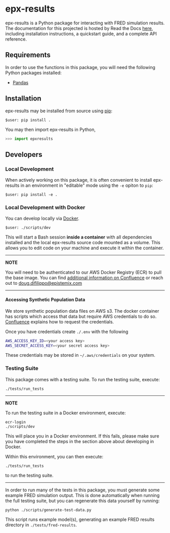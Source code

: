 # epx-results

epx-results is a Python package for interacting with FRED simulation results. The documentation for this projected is hosted by Read the Docs [here](https://epistemix-epx-results.readthedocs-hosted.com/en/latest/index.html), including installation instructions, a quickstart guide, and a complete API reference.


## Requirements

In order to use the functions in this package, you will need the following Python packages installed:

- [Pandas](https://pandas.pydata.org)


## Installation

epx-results may be installed from source using [pip](https://pypi.org/project/pip/):

```terminal
$user: pip install .
```

You may then import epx-results in Python,

```python
>>> import epxresults
```

## Developers

### Local Development

When actively working on this package, it is often convenient to install epx-results in
an environment in "editable" mode using the `-e` opiton to `pip`:

```terminal
$user: pip install -e .
```

### Local Development with Docker

You can develop locally via [Docker](https://www.docker.com).

```terminal
$user: ./scripts/dev
```

This will start a Bash session **inside a container** with all dependencies installed and the local epx-results source code mounted as a volume. This allows you to edit code on your machine and execute it within the container.

---
**NOTE**

You will need to be authenticated to our AWS Docker Registry (ECR) to pull the base image. You can find
[additional information on Confluence](https://epistemix.atlassian.net/wiki/spaces/ES/pages/23265384/AWS)
or reach out to doug.difilippo@epistemix.com

---

#### Accessing Synthetic Population Data

We store synthetic population data files on AWS s3.
The docker container has scripts which access that data but require AWS credentials to do so.
[Confluence](https://epistemix.atlassian.net/wiki/spaces/ES/pages/23265384/AWS)
explains how to request the credentials.

Once you have credentials create `./.env` with the following

```bash
AWS_ACCESS_KEY_ID=<your access key>
AWS_SECRET_ACCESS_KEY=<your secret access key>
```

These credentials may be stored in `~/.aws/credentials` on your system.

### Testing Suite

This package comes with a testing suite. To run the testing suite, execute:

```terminal
./tests/run_tests
```

---
**NOTE**

To run the testing suite in a Docker environment, execute:

```terminal
ecr-login
./scripts/dev
```

This will place you in a Docker environment. If this fails, please make sure you
have completed the steps in the section above about developing in Docker.

Within this environment,
you can then execute:

```terminal
./tests/run_tests
```

to run the testing suite.

---

In order to run many of the tests in this package, you must generate some
example FRED simulation output. This is done automatically when running the full
testing suite, but you can regenerate this data yourself by running:

```terminal
python ./scripts/generate-test-data.py
```

This script runs example model(s), generating an example FRED results directory in `./tests/fred-results`.
